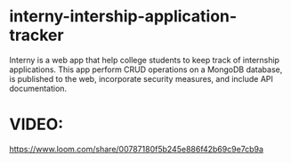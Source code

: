 # interny-intership-application-tracker
Interny is a web app that help college students to keep track of internship applications. This app perform CRUD operations on a MongoDB database, is published to the web, incorporate security measures, and include API documentation.

# VIDEO:

https://www.loom.com/share/00787180f5b245e886f42b69c9e7cb9a